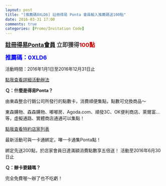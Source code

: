 ```yaml
---
layout: post
title: "[推薦碼0XLD6] 註冊得易 Ponta 會員輸入推薦碼送100點"
date: 2016-03-31 17:00
comments: true
categories: [Promo/Invitation Code]
---
```



<strong><font size="4px"> [註冊得易Ponta會員](https://www.ponta.com.tw/register/QuickCard.action?paChannelSource=3&paSaleCode=MP2015042701&paCampaignCode=DSMP2015111901&paShopCode=8881329000015&passRecmdPersonId=WT0wWExENk1G)
<font color="#444444">立即獲得</font><font color="#CC0000">100點</font>

<font color="blue">推薦碼：0XLD6</font>
</font></strong>

活動時間：2016年1月1日至2016年12月31日止

[點我查看詳細活動辦法](https://mk.ponta.com.tw/mgm/)

**Ｑ：什麼是得易Ponta？**

由東森整合行銷公司所發行的點數卡，消費順便集點，點數可兌換商品～

東森購物、森森購物、嘟嘟房、Agoda.com、順發3C、OK便利商店、萊爾富...等，虛擬通路、實體商店通通可以集點！

[點我查看特約店家列表](https://www.ponta.com.tw/MerchantRanking.action?func=qryByView&title=%E5%BA%97%E5%AE%B6%E6%8E%92%E8%A1%8C)


最新活動可與一卡通綁定，嗶一卡通集Ponta點！

綁定先送200點，於店家會員日達滿額消費點數享五倍送！ 活動至2016年6月30日止


**Ｑ：辦卡要錢嗎？**

完全免費喔～辦了也不吃虧！

